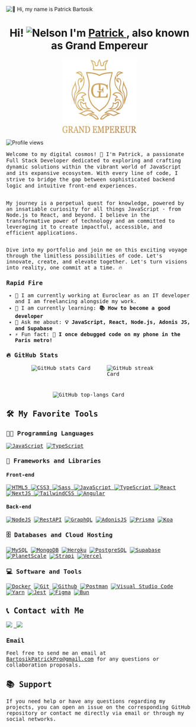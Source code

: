 ![👋 Hi, my name is Patrick Bartosik](https://images-wixmp-ed30a86b8c4ca887773594c2.wixmp.com/f/c83c004e-1370-4756-88e5-4071de797088/dgdq8br-09cc7ad6-a021-47a5-b0e0-917b12b0f7a7.gif?token=eyJ0eXAiOiJKV1QiLCJhbGciOiJIUzI1NiJ9.eyJzdWIiOiJ1cm46YXBwOjdlMGQxODg5ODIyNjQzNzNhNWYwZDQxNWVhMGQyNmUwIiwiaXNzIjoidXJuOmFwcDo3ZTBkMTg4OTgyMjY0MzczYTVmMGQ0MTVlYTBkMjZlMCIsIm9iaiI6W1t7InBhdGgiOiJcL2ZcL2M4M2MwMDRlLTEzNzAtNDc1Ni04OGU1LTQwNzFkZTc5NzA4OFwvZGdkcThici0wOWNjN2FkNi1hMDIxLTQ3YTUtYjBlMC05MTdiMTJiMGY3YTcuZ2lmIn1dXSwiYXVkIjpbInVybjpzZXJ2aWNlOmZpbGUuZG93bmxvYWQiXX0.tqRMtE-b2QiI2nnefNxSDMJvZCcYqFmq2ccg_Xfzqb8)

<h1 align="center" >Hi! <img src="https://media.giphy.com/media/hvRJCLFzcasrR4ia7z/giphy.gif" width="30" alt="Nelson"> I'm <a href="https://github.com/nelsonmurua913/" color="white" target="_blank">Patrick </a>, also known as Grand Empereur</h1>

<p align="center">
  <img src="./img/logoGE-principal.svg" alt="GitHub Profile" width="200" height="200">
</p>

![Profile views](https://komarev.com/ghpvc/?username=GrandEmpereur&label=Profile%20views&color=0e75b6&style=flat)

<samp>
Welcome to my digital cosmos! 🌌 I'm Patrick, a passionate Full Stack Developer dedicated to exploring and crafting dynamic solutions within the vibrant world of JavaScript and its expansive ecosystem. With every line of code, I strive to bridge the gap between sophisticated backend logic and intuitive front-end experiences.
<br><br>

My journey is a perpetual quest for knowledge, powered by an insatiable curiosity for all things JavaScript - from Node.js to React, and beyond. I believe in the transformative power of technology and am committed to leveraging it to create impactful, accessible, and efficient applications.
<br><br>

Dive into my portfolio and join me on this exciting voyage through the limitless possibilities of code. Let's innovate, create, and elevate together. Let's turn visions into reality, one commit at a time. 🔥
</samp>

**<h3 align="left">Rapid Fire</h3>**

- 💼 I am currently working at Euroclear as an IT developer and I am freelancing alongside my work.
- 🌱 I am currently learning: **📚 How to become a good developer**
- 💬 Ask me about: **💡 JavaScript, React, Node.js, Adonis JS, and Supabase**
- ⚡ Fun fact: **📱 I once debugged code on my phone in the Paris metro!**

 **<h3 align="left">🔥 GitHub Stats</h3>**

<div style="display: flex; flex-direction: column; justify-content: center; align-items: center; gap: 40px;" width='100%'>
  <div style=" display: flex; gap: 40px;" > 
    <img width='50%' src="https://github-readme-stats.vercel.app/api?username=GrandEmpereur&theme=react&hide_title=false&hide_rank=false&show_icons=false&include_all_commits=false&count_private=true&line_height=23" alt="GitHub stats Card" />
    <img width='50%'  src="https://streak-stats.demolab.com/?user=GrandEmpereur&theme=react&hide_border=false&date_format=M+j%5B%2C+Y%5D&mode=daily&hide_total_contributions=false&hide_current_streak=false&hide_longest_streak=false&card_height=200" alt="GitHub streak Card" />
  </div>
  <img width='50%'  src="https://github-readme-stats.vercel.app/api/top-langs?username=GrandEmpereur&theme=react&hide_title=false&layout=compact&langs_count=6&hide_progress=false&card_width=400" alt="GitHub top-langs Card" />
</div>


## 🛠️ My Favorite Tools

### 👨‍💻 Programming Languages

<p>
    <a href=""><img alt="JavaScript" src="https://img.shields.io/badge/JavaScript%20-%23F7DF1E.svg?logo=javascript&logoColor=black"></a>
    <a href="#"><img alt="TypeScript" src="https://badges.aleen42.com/src/typescript.svg"></a>
</p>

### 🧰 Frameworks and Libraries

#### Front-end

<p>
    <a href="#">
        <img alt="HTML5" src="https://img.shields.io/badge/HTML5-%23E34F26.svg?logo=html5&logoColor=white">
    </a>
    <a href="#">
        <img alt="CSS3" src="https://img.shields.io/badge/CSS3-%231572B6.svg?logo=css3&logoColor=white">
    </a>
    <a href="#">
        <img alt="Sass" src="https://img.shields.io/badge/Sass-CC6699.svg?logo=sass&logoColor=white">
    </a>
    <a href="#">
        <img alt="JavaScript" src="https://img.shields.io/badge/JavaScript-%23F7DF1E.svg?logo=javascript&logoColor=black">
    </a>
    <a href="#">
        <img alt="TypeScript" src="https://badges.aleen42.com/src/typescript.svg">
    </a>
    <a href="#">
        <img alt="React" src="https://badges.aleen42.com/src/react.svg">
    </a>
    <a href="#">
        <img alt="NextJS" src="https://img.shields.io/badge/Next.js-%23000000.svg?style=flat&logo=next.js&logoColor=white">
    </a>
    <a href="#">
        <img alt="TailwindCSS" src="https://badges.aleen42.com/src/tailwindcss.svg">
    </a>
    <a href="#">
        <img src="https://img.shields.io/badge/Angular-DD0031?logo=angular&logoColor=white" alt="Angular" style="margin-right: 4px">
    </a>

</p>

#### Back-end

<p>  
    <a href="#"><img alt="NodeJS" src="https://img.shields.io/badge/Node.js-%2343853D.svg?logo=node.js&logoColor=white"></a>
    <a href="#"><img alt="RestAPI" src="https://img.shields.io/badge/RestAPI-%231572B6.svg?logo=restapi&logoColor=white"></a>
    <a href="#"><img alt="GraphQL" src="https://img.shields.io/badge/GraphQL-%23E10098.svg?logo=graphql&logoColor=white"></a>
    <a href="#"><img alt="AdonisJS" src="https://img.shields.io/badge/AdonisJS-%23FFF.svg?logo=adonisjs&logoColor=black"></a>
    <a href="#"><img alt="Prisma" src="https://img.shields.io/badge/Prisma-%232D3748.svg?logo=prisma&logoColor=white"></a>
    <a href="#"><img alt="Koa" src="https://img.shields.io/badge/Koa-%23333333.svg?logo=koa&logoColor=white"></a>
</p>


### 🗄️ Databases and Cloud Hosting

<p>
    <a href="#"><img alt="MySQL" src="https://img.shields.io/badge/MySQL-%2300f.svg?logo=mysql&logoColor=white"></a>
    <a href="#"><img alt="MongoDB" src="https://img.shields.io/badge/MongoDB-%234ea94b.svg?logo=mongodb&logoColor=white"></a>
    <a href="#"><img alt="Heroku" src="https://img.shields.io/badge/Heroku%20-%23430098.svg?logo=heroku&logoColor=white"></a>
    <a href="#"><img alt="PostgreSQL" src="https://img.shields.io/badge/PostgreSQL-%23336791.svg?logo=postgresql&logoColor=white"></a>
    <a href="#"><img alt="Supabase" src="https://img.shields.io/badge/Supabase-%2343853D.svg?logo=supabase&logoColor=white"></a>
    <a href="#"><img alt="PlanetScale" src="https://img.shields.io/badge/PlanetScale-%23000000.svg?logo=planetscale&logoColor=white"></a>
    <a href="#"><img alt="Strapi" src="https://img.shields.io/badge/Strapi-%238C4BF1.svg?logo=strapi&logoColor=white"></a>
    <a href="#"><img alt="Vercel" src="https://img.shields.io/badge/Vercel-%23000000.svg?logo=vercel&logoColor=white"></a>
</p>


### 💻 Software and Tools

<p>
    <a href="#"><img alt="Docker" src="https://badges.aleen42.com/src/docker.svg"></a>
    <a href="#"><img alt="Git" src="https://img.shields.io/badge/Git%20-%23F05033.svg?logo=git&logoColor=white"></a>
    <a href="#"><img alt="Github" src="https://badges.aleen42.com/src/github.svg"></a>
    <a href="#"><img alt="Postman" src="https://img.shields.io/badge/Postman-FF6C37?logo=postman&logoColor=white"></a>
    <a href="#"><img alt="Visual Studio Code" src="https://img.shields.io/badge/Visual%20Studio%20Code-0078d7.svg?logo=visual-studio-code&logoColor=white"></a>
    <a href="#"><img alt="Yarn" src="https://img.shields.io/badge/Yarn-2C8EBB?logo=yarn&logoColor=white"></a>
    <a href="#"><img alt="Jest" src="https://img.shields.io/badge/Jest-C21325?logo=jest&logoColor=white"></a>
    <a href="#"><img alt="Figma" src="https://img.shields.io/badge/Figma-black?logo=figma&logoColor=white"></a>
    <a href="#"><img alt="Bun" src="https://img.shields.io/badge/Bun-black"></a>
</p>

## 📞 Contact with Me
<p align="left">
	<a href="https://www.linkedin.com/in/patrick-bartosik/" target="_blank">
		<img src="https://img.shields.io/badge/LinkedIn-0077B5?logo=linkedin&logoColor=white" height="28" style="margin-right: 4px">
	</a> 
	<a href="https://github.com/GrandEmpereur" target="_blank">
		<img src="https://img.shields.io/badge/GitHub-100000?style=for-the-badge&logo=github&logoColor=white" height="28" style="margin-right: 4px">
	</a>
</p>

### Email
Feel free to send me an email at [BartosikPatrickPro@gmail.com](mailto:BartosikPatrickPro@gmail.com) for any questions or collaboration proposals.

## 📚 Support
If you need help or have any questions regarding my projects, you can open an issue on the corresponding GitHub repository or contact me directly via email or through my social networks.
